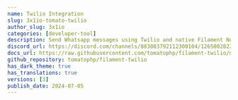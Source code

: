 ```yaml
---
name: Twilio Integration
slug: 3x1io-tomato-twilio
author_slug: 3x1io
categories: [developer-tool]
description: Send Whatsapp messages using Twilio and native Filament Notification class
discord_url: https://discord.com/channels/883083792112300104/1265002822605344871
docs_url: https://raw.githubusercontent.com/tomatophp/filament-twilio/master/README.md
github_repository: tomatophp/filament-twilio
has_dark_theme: true
has_translations: true
versions: [3]
publish_date: 2024-07-05
---
```

